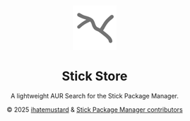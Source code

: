 <div align="center">
  
<a href="https://raw.githubusercontent.com/Stick-Package-Manager/store/refs/heads/main/branding.png" target="_blank" rel="noopener">
  <img src="https://raw.githubusercontent.com/Stick-Package-Manager/store/refs/heads/main/branding.png" width="100" height="100" alt="Stick Store logo">
  
</a>

# Stick Store
A lightweight AUR Search for the Stick Package Manager.

</dev>

© 2025 [ihatemustard](https://github.com/ihatemustard) & [Stick Package Manager contributors](https://github.com/Stick-Package-Manager/stick/people)
